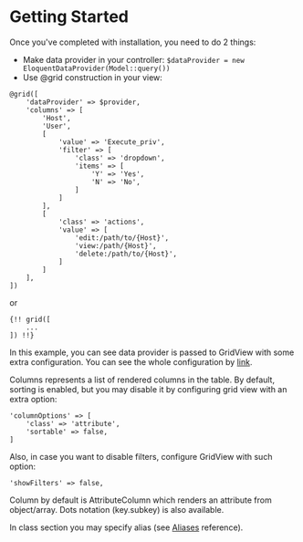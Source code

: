 # Getting Started

Once you've completed with installation, you need to do 2 things: 
- Make data provider in your controller: ```$dataProvider = new EloquentDataProvider(Model::query())```
- Use @grid construction in your view:

```blade
@grid([
    'dataProvider' => $provider,
    'columns' => [
        'Host',
        'User',
        [
            'value' => 'Execute_priv',
            'filter' => [
                'class' => 'dropdown',
                'items' => [
                    'Y' => 'Yes',
                    'N' => 'No',
                ]
            ]
        ],
        [
            'class' => 'actions',
            'value' => [
                'edit:/path/to/{Host}',
                'view:/path/{Host}',
                'delete:/path/to/{Host}',
            ]
        ]
    ],
])
```

or

```blade
{!! grid([
    ...
]) !!}
```

In this example, you can see data provider is passed to GridView with some extra configuration.
You can see the whole configuration by <a href="grid-view-configuring">link</a>.

Columns represents a list of rendered columns in the table. By default, sorting is enabled, 
but you may disable it by configuring grid view with an extra option: 
```
'columnOptions' => [
    'class' => 'attribute',
    'sortable' => false, 
]
```

Also, in case you want to disable filters, configure GridView with such option:
```
'showFilters' => false,
```

Column by default is AttributeColumn which renders an attribute from object/array. 
Dots notation (key.subkey) is also available.

In class section you may specify alias (see <a href="aliases">Aliases</a> reference).

